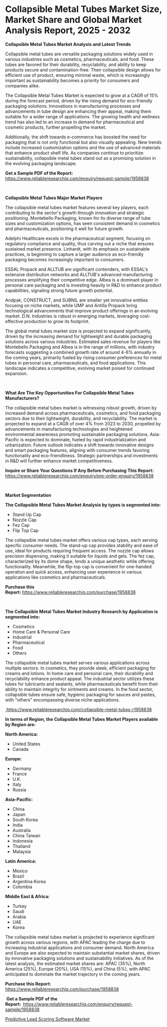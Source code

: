 <p><h1>Collapsible Metal Tubes Market Size, Market Share and Global Market Analysis Report, 2025 - 2032</h1></p><p><strong>Collapsible Metal Tubes Market Analysis and Latest Trends</strong></p>
<p><p>Collapsible metal tubes are versatile packaging solutions widely used in various industries such as cosmetics, pharmaceuticals, and food. These tubes are favored for their durability, recyclability, and ability to keep products secure and contamination-free. Their collapsible design allows for efficient use of product, ensuring minimal waste, which is increasingly important as sustainability becomes a priority for consumers and companies alike.</p><p>The Collapsible Metal Tubes Market is expected to grow at a CAGR of 15% during the forecast period, driven by the rising demand for eco-friendly packaging solutions. Innovations in manufacturing processes and advancements in tube design are enhancing their appeal, making them suitable for a wider range of applications. The growing health and wellness trend has also led to an increase in demand for pharmaceutical and cosmetic products, further propelling the market.</p><p>Additionally, the shift towards e-commerce has boosted the need for packaging that is not only functional but also visually appealing. New trends include increased customization options and the use of advanced materials that enhance product shelf life. As companies continue to prioritize sustainability, collapsible metal tubes stand out as a promising solution in the evolving packaging landscape.</p></p>
<p><strong>Get a Sample PDF of the Report:&nbsp;</strong> <a href="https://www.reliableresearchiq.com/enquiry/request-sample/1958838?utm_campaign=3006&utm_medium=2&utm_source=Github&utm_content=ia&utm_term=09032025&utm_id=collapsible-metal-tubes">https://www.reliableresearchiq.com/enquiry/request-sample/1958838</a></p>
<p>&nbsp;</p>
<p><strong>Collapsible Metal Tubes Major Market Players</strong></p>
<p><p>The collapsible metal tubes market features several key players, each contributing to the sector's growth through innovation and strategic positioning. Montebello Packaging, known for its diverse range of tube sizes and customization options, has seen consistent demand in cosmetics and pharmaceuticals, positioning it well for future growth. </p><p>Adelphi Healthcare excels in the pharmaceutical segment, focusing on regulatory compliance and quality, thus carving out a niche that ensures sustained market presence. Linhardt, with its emphasis on sustainable practices, is beginning to capture a larger audience as eco-friendly packaging becomes increasingly important to consumers. </p><p>ESSAL Propack and ALLTUB are significant contenders, with ESSAL's extensive distribution networks and ALLTUB's advanced manufacturing processes amplifying their competitive edge. Albea is a dominant player in personal care packaging and is investing heavily in R&D to enhance product capabilities, signaling strong future growth potential.</p><p>Andpak, CONSTRUCT, and SUBNIL are smaller yet innovative entities focusing on niche markets, while UMP and Antilla Propack bring technological advancements that improve product offerings in an evolving market. D.N. Industries is robust in emerging markets, leveraging cost-effective production to grow its footprint.</p><p>The global metal tubes market size is projected to expand significantly, driven by the increasing demand for lightweight and durable packaging solutions across various industries. Estimated sales revenue for players like Montebello Packaging and Albea is in the range of millions, with industry forecasts suggesting a combined growth rate of around 4-6% annually in the coming years, primarily fueled by rising consumer preferences for metal tubes in personal care, pharmaceuticals, and food applications. This landscape indicates a competitive, evolving market poised for continued expansion.</p></p>
<p>&nbsp;</p>
<p><strong>What Are The Key Opportunities For Collapsible Metal Tubes Manufacturers?</strong></p>
<p><p>The collapsible metal tubes market is witnessing robust growth, driven by increased demand across pharmaceuticals, cosmetics, and food packaging sectors due to their lightweight, durability, and recyclability. The market is projected to expand at a CAGR of over 4% from 2023 to 2030, propelled by advancements in manufacturing technologies and heightened environmental awareness promoting sustainable packaging solutions. Asia-Pacific is expected to dominate, fueled by rapid industrialization and urbanization. Future outlook indicates a shift towards innovative designs and smart packaging features, aligning with consumer trends favoring functionality and eco-friendliness. Strategic partnerships and investments in R&D will further enhance market competitiveness.</p></p>
<p><strong>Inquire or Share Your Questions If Any Before Purchasing This Report:</strong> <a href="https://www.reliableresearchiq.com/enquiry/pre-order-enquiry/1958838?utm_campaign=3006&utm_medium=2&utm_source=Github&utm_content=ia&utm_term=09032025&utm_id=collapsible-metal-tubes">https://www.reliableresearchiq.com/enquiry/pre-order-enquiry/1958838</a></p>
<p>&nbsp;</p>
<p><strong>Market Segmentation</strong></p>
<p><strong>The Collapsible Metal Tubes Market Analysis by types is segmented into:</strong></p>
<p><ul><li>Stand Up Cap</li><li>Nozzle Cap</li><li>Fez Cap</li><li>Flip Top Cap</li></ul></p>
<p><p>The collapsible metal tubes market offers various cap types, each serving specific consumer needs. The stand-up cap provides stability and ease of use, ideal for products requiring frequent access. The nozzle cap allows precision dispensing, making it suitable for liquids and gels. The fez cap, characterized by its dome shape, lends a unique aesthetic while offering functionality. Meanwhile, the flip-top cap is convenient for one-handed operation and quick access, enhancing user experience in various applications like cosmetics and pharmaceuticals.</p></p>
<p><strong>Purchase this Report:&nbsp;</strong><a href="https://www.reliableresearchiq.com/purchase/1958838?utm_campaign=3006&utm_medium=2&utm_source=Github&utm_content=ia&utm_term=09032025&utm_id=collapsible-metal-tubes">https://www.reliableresearchiq.com/purchase/1958838</a></p>
<p>&nbsp;</p>
<p><strong>The Collapsible Metal Tubes Market Industry Research by Application is segmented into:</strong></p>
<p><ul><li>Cosmetics</li><li>Home Care & Personal Care</li><li>Industrial</li><li>Pharmaceutical</li><li>Food</li><li>Others</li></ul></p>
<p><p>The collapsible metal tubes market serves various applications across multiple sectors. In cosmetics, they provide sleek, efficient packaging for creams and lotions. In home care and personal care, their durability and recyclability enhance product appeal. The industrial sector utilizes these tubes for lubricants and sealants, while pharmaceuticals benefit from their ability to maintain integrity for ointments and creams. In the food sector, collapsible tubes ensure safe, hygienic packaging for sauces and pastes, with "others" encompassing diverse niche applications.</p></p>
<p><a href="https://www.reliableresearchiq.com/collapsible-metal-tubes-r1958838?utm_campaign=3006&utm_medium=2&utm_source=Github&utm_content=ia&utm_term=09032025&utm_id=collapsible-metal-tubes">&nbsp;https://www.reliableresearchiq.com/collapsible-metal-tubes-r1958838</a></p>
<p><strong>In terms of Region, the Collapsible Metal Tubes Market Players available by Region are:</strong></p>
<p>
    <p> <strong> North America: </strong>
        <ul>
            <li>United States</li>
            <li>Canada</li>
        </ul>
        </p> 
    <p> <strong> Europe: </strong>
        <ul>
            <li>Germany</li>
            <li>France</li>
            <li>U.K.</li>
            <li>Italy</li>
            <li>Russia</li>
        </ul>
        </p> 
    <p> <strong> Asia-Pacific: </strong>
        <ul>
            <li>China</li>
            <li>Japan</li>
            <li>South Korea</li>
            <li>India</li>
            <li>Australia</li>
            <li>China Taiwan</li>
            <li>Indonesia</li>
            <li>Thailand</li>
            <li>Malaysia</li>
        </ul>
        </p> 
    <p> <strong> Latin America: </strong>
        <ul>
            <li>Mexico</li>
            <li>Brazil</li>
            <li>Argentina Korea</li>
            <li>Colombia</li>
        </ul>
        </p> 
    <p> <strong> Middle East & Africa: </strong>
        <ul>
            <li>Turkey</li>
            <li>Saudi</li>
            <li>Arabia</li>
            <li>UAE</li>
            <li>Korea</li>
        </ul>
    </p>
    </p>
<p><p>The collapsible metal tubes market is projected to experience significant growth across various regions, with APAC leading the charge due to increasing industrial applications and consumer demand. North America and Europe are also expected to maintain substantial market shares, driven by innovative packaging solutions and sustainability initiatives. As of the latest analysis, the estimated market shares are: APAC (35%), North America (25%), Europe (20%), USA (15%), and China (5%), with APAC anticipated to dominate the market trajectory in the coming years.</p></p>
<p><strong>Purchase this Report: </strong><a href="https://www.reliableresearchiq.com/purchase/1958838?utm_campaign=3006&utm_medium=2&utm_source=Github&utm_content=ia&utm_term=09032025&utm_id=collapsible-metal-tubes">https://www.reliableresearchiq.com/purchase/1958838</a></p>
<p>&nbsp;<strong>Get a Sample PDF of the Report:&nbsp;&nbsp;</strong><a href="https://www.reliableresearchiq.com/enquiry/request-sample/1958838?utm_campaign=3006&utm_medium=2&utm_source=Github&utm_content=ia&utm_term=09032025&utm_id=collapsible-metal-tubes">https://www.reliableresearchiq.com/enquiry/request-sample/1958838</a></p>
<p><strong></strong></p>
<p><p><a href="https://github.com/mriwacraane/Market-Research-Report-List-1/blob/main/predictive-lead-scoring-software-market.md?utm_campaign=3006&utm_medium=2&utm_source=Github&utm_content=ia&utm_term=09032025&utm_id=collapsible-metal-tubes">Predictive Lead Scoring Software Market</a></p></p>